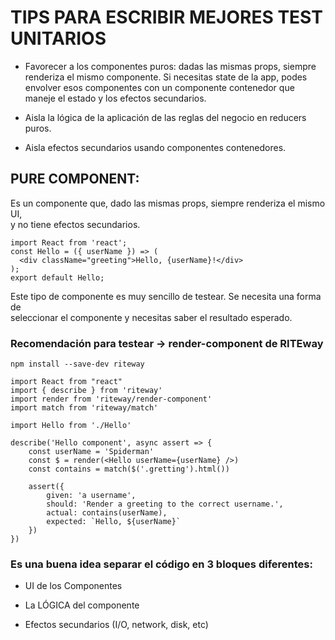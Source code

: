 # TIPS PARA ESCRIBIR MEJORES TEST UNITARIOS

- Favorecer a los componentes puros: dadas las mismas props, siempre renderiza
  el mismo componente. Si necesitas state de la app, podes envolver esos componentes
  con un componente contenedor que maneje el estado y los efectos secundarios.

- Aisla la lógica de la aplicación de las reglas del negocio en reducers puros.

- Aisla efectos secundarios usando componentes contenedores.


## PURE COMPONENT: 

Es un componente que, dado las mismas props, siempre renderiza el mismo UI,  
y no tiene efectos secundarios.  
 

```
import React from 'react';
const Hello = ({ userName }) => (
  <div className="greeting">Hello, {userName}!</div>
);
export default Hello;
```

Este tipo de componente es muy sencillo de testear. Se necesita una forma de  
seleccionar el componente y necesitas saber el resultado esperado.

### Recomendación para testear -> render-component de RITEway

```
npm install --save-dev riteway

```

```
import React from "react"
import { describe } from 'riteway'
import render from 'riteway/render-component'
import match from 'riteway/match'

import Hello from './Hello'

describe('Hello component', async assert => {
    const userName = 'Spiderman'
    const $ = render(<Hello userName={userName} />)
    const contains = match($('.gretting').html())

    assert({
        given: 'a username',
        should: 'Render a greeting to the correct username.',
        actual: contains(userName),
        expected: `Hello, ${userName}`
    })
})
```

### Es una buena idea separar el código en 3 bloques diferentes:

- UI de los Componentes

- La LÓGICA del componente

- Efectos secundarios (I/O, network, disk, etc)